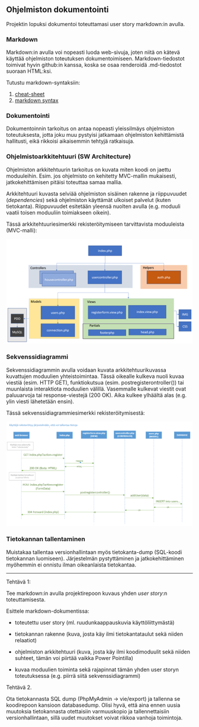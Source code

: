 ## Ohjelmiston dokumentointi

Projektin lopuksi dokumentoi toteuttamasi user story markdown:in avulla.

### Markdown

Markdown:in avulla voi nopeasti luoda web-sivuja, joten niitä on kätevä käyttää ohjelmiston toteutuksen dokumentoimiseen. Markdown-tiedostot toimivat hyvin github:in kanssa, koska se osaa renderoidä .md-tiedostot suoraan HTML:ksi.

Tutustu markdown-syntaksiin:

1. [cheat-sheet](https://www.markdownguide.org/)
2. [markdown syntax](https://www.markdownguide.org/basic-syntax/)

### Dokumentointi

Dokumentoinnin tarkoitus on antaa nopeasti yleissilmäys ohjelmiston toteutuksesta, jotta joku muu pystyisi jatkamaan ohjelmiston kehittämistä hallitusti, eikä rikkoisi aikaisemmin tehtyjä ratkaisuja.

### Ohjelmistoarkkitehtuuri (SW Architecture)

Ohjelmiston arkkitehtuurin tarkoitus on kuvata miten koodi on jaettu moduuleihin. Esim. jos ohjelmisto on kehitetty MVC-mallin mukaisesti, jatkokehittämisen pitäisi toteuttaa samaa mallia.

Arkkitehtuuri kuvasta selviää ohjelmiston sisäinen rakenne ja riippuvuudet (*dependencies*) sekä ohjelmiston käyttämät ulkoiset palvelut (kuten tietokanta). Riippuvuudet esitetään yleensä nuolten avulla (e.g. moduuli vaatii toisen moduuliin toimiakseen oikein).

Tässä arkkitehtuuriesimerkki rekisteröitymiseen tarvittavista moduuleista (MVC-malli):

![SW Architecture](./img/arkkitehtuuri.png)

### Sekvenssidiagrammi

Sekvenssidiagrammin avulla voidaan kuvata arkkitehtuurikuvassa kuvattujen moduulien yhteistoimintaa. Tässä oikealle kulkeva nuoli kuvaa viestiä (esim. HTTP GET), funktiokutsua (esim. postregisterontroller()) tai muunlaista interaktiota moduulien välillä. Vasemmalle kulkevat viestit ovat paluuarvoja tai response-viestejä (200 OK). Aika kulkee ylhäältä alas (e.g. ylin viesti lähetetään ensin).

Tässä sekvenssidiagrammiesimerkki rekisteröitymisestä:

![sekvenssidiagrammi](./img/register_sekvenssi_mvc.PNG)

### Tietokannan tallentaminen

Muistakaa tallentaa versionhallintaan myös tietokanta-dump (SQL-koodi tietokannan luomiseen). Järjestelmän pystyttäminen ja jatkokehittäminen myöhemmin ei onnistu ilman oikeanlaista tietokantaa.

---

Tehtävä 1:

Tee markdown:in avulla projektirepoon kuvaus yhden *user story*:n toteuttamisesta.

Esittele markdown-dokumentissa:

- toteutettu user story (ml. ruudunkaappauskuvia käyttöliittymästä)

- tietokannan rakenne (kuva, josta käy ilmi tietokantataulut sekä niiden relaatiot)

- ohjelmiston arkkitehtuuri (kuva, josta käy ilmi koodimoduulit sekä niiden suhteet, tämän voi piirtää vaikka Power Pointilla)

- kuvaa moduulien toiminta sekä rajapinnat tämän yhden user storyn toteutuksessa (e.g. piirrä siitä sekvenssidiagrammi)

Tehtävä 2.

Ota tietokannasta SQL dump (PhpMyAdmin -> vie/export) ja tallenna se koodirepoon kansioon databasedump. Olisi hyvä, että aina ennen uusia muutoksia tietokannasta otettaisiin varmuuskopio ja tallennettaisiin versionhallintaan, sillä uudet muutokset voivat rikkoa vanhoja toimintoja.
